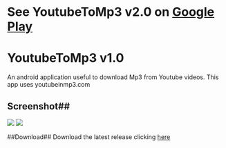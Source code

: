# See YoutubeToMp3 v2.0 on [Google Play](#)


# YoutubeToMp3 v1.0
An android application useful to download Mp3 from Youtube videos.
This app uses youtubeinmp3.com

## Screenshot##
![](http://s18.postimg.org/66u0dbp4p/Screenshot_2015_10_16_21_44_10.jpg)
![](http://s8.postimg.org/4obsvsek5/Screenshot_2015_10_16_21_45_21.jpg)

##Download##
Download the latest release clicking [here](https://github.com/makebit/YoutubeToMp3/blob/master/app-release.apk)
